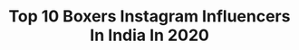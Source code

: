 ---
title: Top 10 Boxers Instagram Influencers In India In 2020
description: >-
  Find top boxers Instagram influencers in India in 2020. Most popular hashtags: #instagram #photography #motivation #india.
platform: Instagram
hits: 46
text_top: Identify the most popular Instagram accounts on inBeat.
text_bottom: inBeat has 46 Instagram influencers like this in India for you to contact.
profiles:
  - username: "pardeepkharera1"
    fullname: >-
      Pardeep Kharera
    bio: >-
      WBC ASIAN TITLE CHAMPION 🏆 PROFESSIONAL INTERNATIONAL BOXER RUBARU MR.INDIA UNITED CONTINENTS 2018
    location: "India"
    followers: 85865
    engagement: 484
    commentsToLikes: 0.032838
    id: ck0tuumb08qof0i19m64d9zhu
    verified: true
    hashtags: "#fashion, #outfitoftheday, #behappy, #branding"
  - username: "mkslattery"
    fullname: >-
      Mary-Kate Slattery
    bio: >-
      ;) Boxer fighting out of @orourkesgym Masters student, International Peace Studies 🦋🌈🌞💓✨🐇🐯🧚🏽‍♂️🕺🔮🗡
    location: "India"
    followers: 17084
    engagement: 924
    commentsToLikes: 0.012341
    id: ck601bmoef6us0i14qi14j2c6
    verified: false
    hashtags: "#orourkesgym, #lsswomen, #internationalwomensday, #blackouttuesday"
  - username: "little_champion._"
    fullname: >-
      Gokul Drago
    bio: >-
      🍻Party hard on Dec 16 📌@dc_photographe__ 👊🏻Temp boxer ❤️love @cj_the_pug_ 🚗Night trippers ➿Tattooed ⚫️Black addict 📷Adobe Photoshop
    location: "India"
    followers: 17950
    engagement: 549
    commentsToLikes: 0.035843
    id: ck9wg09m2rbeb0j78knliknc3
    verified: false
    hashtags: "#indiagram, #coimbatorian, #mypixeldiary, #lovefailure"
  - username: "nishant_._06"
    fullname: >-
      Nishant karande🌐
    bio: >-
      🥊👊Boxer👊🥊 💪Mumbaiker💪 🙏Bappa lover🙏 #IES #Sigal MoM&DAD
    location: "India"
    followers: 19915
    engagement: 99
    commentsToLikes: 0.156078
    id: ck8t927zxmp3f0j782ieywkor
    verified: false
    hashtags: "#aadil, #team, #hasnaink07, #addylover"
  - username: "theindianmotorcyclist"
    fullname: >-
      Vinay Maurya🇮🇳
    bio: >-
      Riding solo across India for helmet awareness with #HelmetDaalo campaign | Road Safety Activist | Helmet-Man of India | Indian National Boxer🇮🇳 |MH 01
    location: "India"
    followers: 8456
    engagement: 801
    commentsToLikes: 0.035169
    id: ck55pfdbdag0q0i11mv3d13vs
    verified: false
    hashtags: "#thunderbird, #roadtrip, #bikelife, #leh"
  - username: "dha_herbie_boi"
    fullname: >-
      valeyellow 46🔵
    bio: >-
      #biker_boi 🔒 #boxer🥊 #wanderlust 💋 #stunt_lover 😘 #offroading DM for collaboration 📩 Sponsor @helmet_zone_kollam
    location: "India"
    followers: 15209
    engagement: 1970
    commentsToLikes: 0.044561
    id: ck8t6b6blcy0u0j78bbg2au51
    verified: false
    hashtags: ""
  - username: "dr.richa.negi"
    fullname: >-
      Richa
    bio: >-
      Shuffler🕺🏻 Boxer 🥊 BornOnInstagram 💌 Dermatologist In The Making 👩🏻‍⚕️ . Expert At Doing A Million Things,Messily😋
    location: "India"
    followers: 283668
    engagement: 1538
    commentsToLikes: 0.026173
    id: ck15t8yabgwvt0i19qla1bx8w
    verified: false
    hashtags: "#love, #shuffle, #dancer, #bollywood"
  - username: "agent_bavo"
    fullname: >-
      Agent_Bavo
    bio: >-
      Tanzanian Best Action Actor Kapuela, Acrobatic, Martialarts,Kick boxer and Movie stunt. Subscribe to YouTube Channel👇🏽👇🏽👇🏽👇🏽
    location: "India"
    followers: 45705
    engagement: 307
    commentsToLikes: 0.051689
    id: ck5q8v42683br0i11n115d7e2
    verified: false
    hashtags: "#aftop"
  - username: "boxeramitpanghalofficial"
    fullname: >-
      𝐀𝐌𝐈𝐓 𝐏𝐀𝐍𝐆𝐇𝐀𝐋
    bio: >-
      Indian Boxer🇮🇳 World Rank #1 🥊 Asian Champ 2019🥇 World Championship 2019🥈 Asian Games 2018🥇 CWG 2018🥈 #MissionTokyo2021 95.amitpanghal@gmail.com
    location: "India"
    followers: 23376
    engagement: 857
    commentsToLikes: 0.019964
    id: ck6trxpvc1o7t0j712kagvai4
    verified: true
    hashtags: "#repost, #boxing, #boxer, #olympian"
  - username: "cutman_muneer"
    fullname: >-
      Abdul Muneer
    bio: >-
      Pro fighter MMA Boxer Kickboxer Fitnessmodel Lives in Bangalore
    location: "India"
    followers: 6506
    engagement: 564
    commentsToLikes: 0.025481
    id: ck6u0w231i2l20j7138ciue6f
    verified: false
    hashtags: "#mma, #boxing, #fighter, #sfl"
---